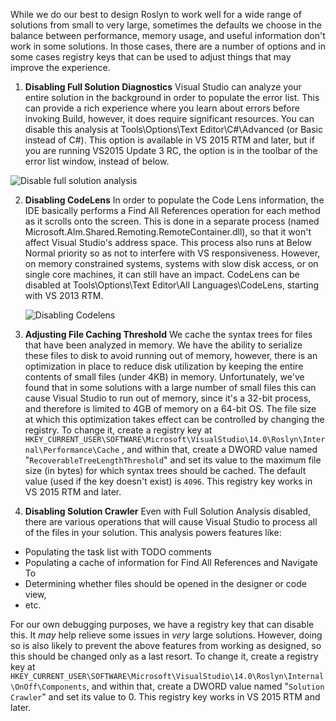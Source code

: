 While we do our best to design Roslyn to work well for a wide range of solutions from small to very large, sometimes the defaults we choose in the balance between performance, memory usage, and useful information don't work in some solutions.  In those cases, there are a number of options and in some cases registry keys that can be used to adjust things that may improve the experience.

1. **Disabling Full Solution Diagnostics** Visual Studio can analyze your entire solution in the background in order to populate the error list.  This can provide a rich experience where you learn about errors before invoking Build, however, it does require significant resources.  You can disable this analysis at Tools\Options\Text Editor\C#\Advanced (or Basic instead of C#). This option is available in VS 2015 RTM and later, but if you are running VS2015 Update 3 RC, the option is in the toolbar of the error list window, instead of below.

  ![Disable full solution analysis](https://cloud.githubusercontent.com/assets/20570/16105887/1f8fbb18-3344-11e6-86e7-4af324ab312e.png)

2. **Disabling CodeLens** In order to populate the Code Lens information, the IDE basically performs a Find All References operation for each method as it scrolls onto the screen.  This is done in a separate process (named Microsoft.Alm.Shared.Remoting.RemoteContainer.dll), so that it won't affect Visual Studio's address space.  This process also runs at Below Normal priority so as not to interfere with VS responsiveness.  However, on memory constrained systems, systems with slow disk access, or on single core machines, it can still have an impact.  CodeLens can be disabled at Tools\Options\Text Editor\All Languages\CodeLens, starting with VS 2013 RTM.

   ![Disabling Codelens](https://cloud.githubusercontent.com/assets/20570/16105940/8d1336f6-3344-11e6-921b-0f3bc2d14c73.png)

3. **Adjusting File Caching Threshold** We cache the syntax trees for files that have been analyzed in memory.  We have the ability to serialize these files to disk to avoid running out of memory, however, there is an optimization in place to reduce disk utilization by keeping the entire contents of small files (under 4KB) in memory.  Unfortunately, we've found that in some solutions with a large number of small files this can cause Visual Studio to run out of memory, since it's a 32-bit process, and therefore is limited to 4GB of memory on a 64-bit OS.  The file size at which this optimization takes effect can be controlled by changing the registry.
To change it, create a registry key at `HKEY_CURRENT_USER\SOFTWARE\Microsoft\VisualStudio\14.0\Roslyn\Internal\Performance\Cache` , and within that, create a DWORD value named "`RecoverableTreeLengthThreshold`" and set its value to the maximum file size (in bytes) for which syntax trees should be cached.  The default value (used if the key doesn't exist) is `4096`.  This registry key works in VS 2015 RTM and later.

4. **Disabling Solution Crawler** Even with Full Solution Analysis disabled, there are various operations that will cause Visual Studio to process all of the files in your solution.  This analysis powers features like:
  * Populating the task list with TODO comments
  * Populating a cache of information for Find All References and Navigate To
  * Determining whether files should be opened in the designer or code view,
  * etc.

   For our own debugging purposes, we have a registry key that can disable this.  It *may* help relieve some issues in *very* large solutions.  However, doing so is also likely to prevent the above features from working as designed, so this should be changed only as a last resort.  To change it, create a registry key at `HKEY_CURRENT_USER\SOFTWARE\Microsoft\VisualStudio\14.0\Roslyn\Internal\OnOff\Components`, and within that, create a DWORD value named "`Solution Crawler`" and set its value to 0.  This registry key works in VS 2015 RTM and later.

